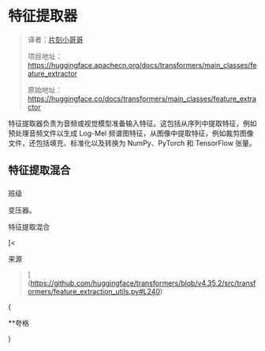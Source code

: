 # 特征提取器

> 译者：[片刻小哥哥](https://github.com/jiangzhonglian)
>
> 项目地址：<https://huggingface.apachecn.org/docs/transformers/main_classes/feature_extractor>
>
> 原始地址：<https://huggingface.co/docs/transformers/main_classes/feature_extractor>


特征提取器负责为音频或视觉模型准备输入特征。这包括从序列中提取特征，例如预处理音频文件以生成 Log-Mel 频谱图特征，从图像中提取特征，例如裁剪图像文件，还包括填充、标准化以及转换为 NumPy、PyTorch 和 TensorFlow 张量。


## 特征提取混合




### 


班级
 

 变压器。
 

 特征提取混合


[<
 

 来源
 

 >](https://github.com/huggingface/transformers/blob/v4.35.2/src/transformers/feature_extraction_utils.py#L240)



 (
 


 \*\*夸格




 )
